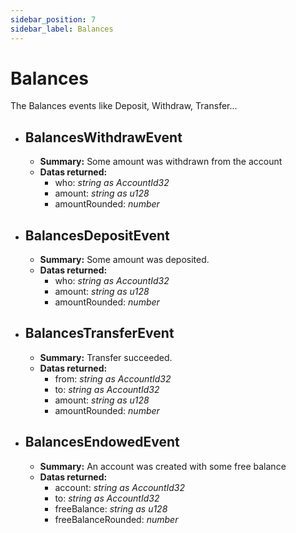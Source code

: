 ```yaml
---
sidebar_position: 7
sidebar_label: Balances
---
```


# Balances

The Balances events like Deposit, Withdraw, Transfer...

- ## BalancesWithdrawEvent 
	- **Summary:** Some amount was withdrawn from the account
	- **Datas returned:** 
		- who: *string as AccountId32*
  		- amount: *string as u128*
  		- amountRounded: *number*

- ## BalancesDepositEvent 
	- **Summary:** Some amount was deposited.
	- **Datas returned:** 
		- who: *string as AccountId32*
  		- amount: *string as u128*
  		- amountRounded: *number*

- ## BalancesTransferEvent 
	- **Summary:** Transfer succeeded.
	- **Datas returned:** 
  		- from: *string as AccountId32*
		- to: *string as AccountId32*
  		- amount: *string as u128*
  		- amountRounded: *number*

- ## BalancesEndowedEvent
	- **Summary:** An account was created with some free balance
	- **Datas returned:** 
  		- account: *string as AccountId32*
		- to: *string as AccountId32*
  		- freeBalance: *string as u128*
  		- freeBalanceRounded: *number*
